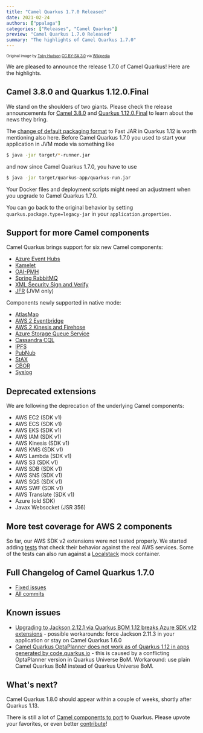 ```yaml
---
title: "Camel Quarkus 1.7.0 Released"
date: 2021-02-24
authors: ["ppalaga"]
categories: ["Releases", "Camel Quarkus"]
preview: "Camel Quarkus 1.7.0 Released"
summary: "The highlights of Camel Quarkus 1.7.0"
---
```


<sub><sup>Original image by <a href="https://commons.wikimedia.org/wiki/User:99of9">Toby Hudson</a> <a href="https://creativecommons.org/licenses/by-sa/3.0">CC BY-SA 3.0</a> via <a href="https://en.wikipedia.org/wiki/Camel_racing#/media/File:CamelRacingCamelCup2009Heat.JPG">Wikipedia</a></sup></sub>

We are pleased to announce the release 1.7.0 of Camel Quarkus! Here are the highlights.

## Camel 3.8.0 and Quarkus 1.12.0.Final

We stand on the shoulders of two giants. Please check the release announcements for
[Camel 3.8.0](/blog/2021/02/Camel38-Whatsnew/) and [Quarkus 1.12.0.Final](https://quarkus.io/blog/quarkus-1-12-0-final-released/) to learn about the news they bring.

The [change of default packaging format](https://quarkus.io/blog/quarkus-1-12-0-final-released/#fast-jar-as-default)
to Fast JAR in Quarkus 1.12 is worth mentioning also here. Before Camel Quarkus 1.7.0 you used to start your application
in JVM mode via something like

```sh
$ java -jar target/*-runner.jar
```

and now since Camel Quarkus 1.7.0, you have to use

```sh
$ java -jar target/quarkus-app/quarkus-run.jar
```

Your Docker files and deployment scripts might need an adjustment when you upgrade to Camel Quarkus 1.7.0.

You can go back to the original behavior by setting `quarkus.package.type=legacy-jar` in your
`application.properties`.

## Support for more Camel components

Camel Quarkus brings support for six new Camel components:

* [Azure Event Hubs](/camel-quarkus/latest/reference/extensions/azure-eventhubs.html)
* [Kamelet](/camel-quarkus/latest/reference/extensions/kamelet.html)
* [OAI-PMH](/camel-quarkus/latest/reference/extensions/oaipmh.html)
* [Spring RabbitMQ](/camel-quarkus/latest/reference/extensions/spring-rabbitmq.html)
* [XML Security Sign and Verify](/camel-quarkus/latest/reference/extensions/xmlsecurity.html)
* [JFR](/camel-quarkus/latest/reference/extensions/jfr.html) (JVM only)

Components newly supported in native mode:

* [AtlasMap](/camel-quarkus/latest/reference/extensions/atlasmap.html)
* [AWS 2 Eventbridge](/camel-quarkus/latest/reference/extensions/aws2-eventbridge.html)
* [AWS 2 Kinesis and Firehose](/camel-quarkus/latest/reference/extensions/aws2-kinesis.html)
* [Azure Storage Queue Service](/camel-quarkus/latest/reference/extensions/azure-storage-queue.html)
* [Cassandra CQL](/camel-quarkus/latest/reference/extensions/cassandraql.html)
* [IPFS](/camel-quarkus/latest/reference/extensions/ipfs.html)
* [PubNub](/camel-quarkus/latest/reference/extensions/pubnub.html)
* [StAX](/camel-quarkus/latest/reference/extensions/stax.html)
* [CBOR](/camel-quarkus/latest/reference/extensions/cbor.html)
* [Syslog](/camel-quarkus/latest/reference/extensions/syslog.html)

## Deprecated extensions

We are following the deprecation of the underlying Camel components:

- AWS EC2 (SDK v1)
- AWS ECS (SDK v1)
- AWS EKS (SDK v1)
- AWS IAM (SDK v1)
- AWS Kinesis (SDK v1)
- AWS KMS (SDK v1)
- AWS Lambda (SDK v1)
- AWS S3 (SDK v1)
- AWS SDB (SDK v1)
- AWS SNS (SDK v1)
- AWS SQS (SDK v1)
- AWS SWF (SDK v1)
- AWS Translate (SDK v1)
- Azure (old SDK)
- Javax Websocket (JSR 356)

## More test coverage for AWS 2 components

So far, our AWS SDK v2 extensions were not tested properly. We started adding
[tests](https://github.com/apache/camel-quarkus/tree/master/integration-tests-aws2) that check their behavior
against the real AWS services. Some of the tests can also run against a
[Localstack](https://github.com/localstack/localstack) mock container.

## Full Changelog of Camel Quarkus 1.7.0

* [Fixed issues](https://github.com/apache/camel-quarkus/milestone/11?closed=1)
* [All commits](https://github.com/apache/camel-quarkus/compare/1.6.0...1.7.0)

## Known issues

* [Upgrading to Jackson 2.12.1 via Quarkus BOM 1.12 breaks Azure SDK v12 extensions](https://github.com/apache/camel-quarkus/issues/2207) - possible workarounds: force Jackson 2.11.3 in your application or stay on Camel Quarkus 1.6.0
* [Camel Quarkus OptaPlanner does not work as of Quarkus 1.12 in apps generated by code.quarkus.io](https://github.com/apache/camel-quarkus/issues/2253) - this is caused by a conflicting OptaPlanner version in Quarkus Universe BoM. Workaround:
use plain Camel Quarkus BoM instead of Quarkus Universe BoM.

## What's next?

Camel Quarkus 1.8.0 should appear within a couple of weeks, shortly after Quarkus 1.13.

There is still a lot of [Camel components to port](https://github.com/apache/camel-quarkus/issues?q=is%3Aissue+is%3Aopen+label%3Aextension) to Quarkus.
Please upvote your favorites, or even better [contribute](/camel-quarkus/latest/contributor-guide/index.html)!
